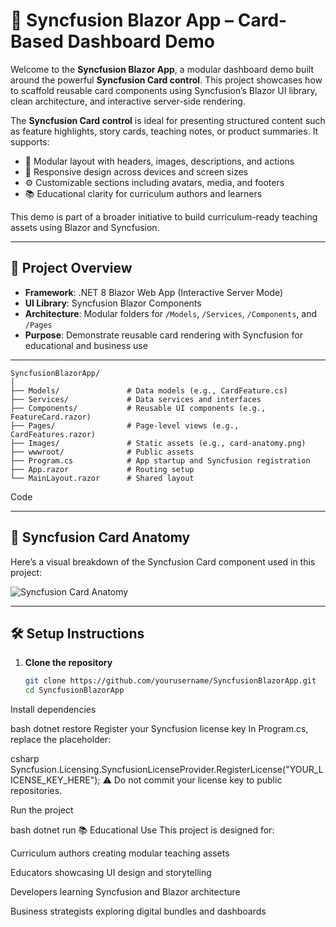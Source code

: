﻿# 📘 Syncfusion Blazor App – Card-Based Dashboard Demo

Welcome to the **Syncfusion Blazor App**, a modular dashboard demo built around the powerful **Syncfusion Card control**. This project showcases how to scaffold reusable card components using Syncfusion’s Blazor UI library, clean architecture, and interactive server-side rendering.

The **Syncfusion Card control** is ideal for presenting structured content such as feature highlights, story cards, teaching notes, or product summaries. It supports:
- 🧩 Modular layout with headers, images, descriptions, and actions
- 🎯 Responsive design across devices and screen sizes
- ⚙️ Customizable sections including avatars, media, and footers
- 📚 Educational clarity for curriculum authors and learners

This demo is part of a broader initiative to build curriculum-ready teaching assets using Blazor and Syncfusion.

---

## 🚀 Project Overview

- **Framework**: .NET 8 Blazor Web App (Interactive Server Mode)
- **UI Library**: Syncfusion Blazor Components
- **Architecture**: Modular folders for `/Models`, `/Services`, `/Components`, and `/Pages`
- **Purpose**: Demonstrate reusable card rendering with Syncfusion for educational and business use

---

```
SyncfusionBlazorApp/
│
├── Models/               # Data models (e.g., CardFeature.cs)
├── Services/             # Data services and interfaces
├── Components/           # Reusable UI components (e.g., FeatureCard.razor)
├── Pages/                # Page-level views (e.g., CardFeatures.razor)
├── Images/               # Static assets (e.g., card-anatomy.png)
├── wwwroot/              # Public assets
├── Program.cs            # App startup and Syncfusion registration
├── App.razor             # Routing setup
└── MainLayout.razor      # Shared layout
```



Code

---

## 🧩 Syncfusion Card Anatomy

Here’s a visual breakdown of the Syncfusion Card component used in this project:

![Syncfusion Card Anatomy](Images/card-anatomy.png)

---

## 🛠 Setup Instructions

1. **Clone the repository**
   ```bash
   git clone https://github.com/yourusername/SyncfusionBlazorApp.git
   cd SyncfusionBlazorApp
Install dependencies

bash
dotnet restore
Register your Syncfusion license key In Program.cs, replace the placeholder:

csharp
Syncfusion.Licensing.SyncfusionLicenseProvider.RegisterLicense("YOUR_LICENSE_KEY_HERE");
⚠️ Do not commit your license key to public repositories.

Run the project

bash
dotnet run
📚 Educational Use
This project is designed for:

Curriculum authors creating modular teaching assets

Educators showcasing UI design and storytelling

Developers learning Syncfusion and Blazor architecture

Business strategists exploring digital bundles and dashboards